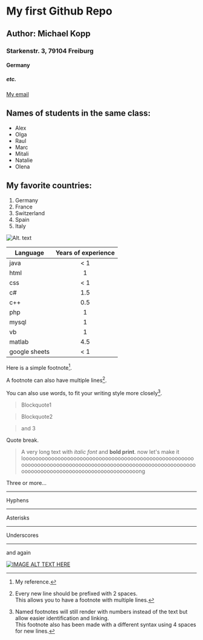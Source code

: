
# My first Github Repo
## Author: Michael Kopp
### Starkenstr. 3, 79104 Freiburg
#### Germany
##### etc.

[My email](mailto:MichaelJG.Kopp@gmail.com)

  ## Names of students in the same class:
  * Alex
  * Olga
  * Raul
  * Marc
  * Mitali
  * Natalie
  * Olena

  ## My favorite countries:
  1. Germany
  2. France
  3. Switzerland
  4. Spain
  5. Italy












  ![Alt. text](https://d9hhrg4mnvzow.cloudfront.net/3ee210b41bd54bbfa24d627a94d0f076.pages.ubembed.com/e6444d19-ad68-444b-b5be-af51bdeab100/e36bc374-1_103901j03801j000000028.png "description")

  

  | Language | Years of experience |
  | -------- |:-------------------:|
  | java | < 1 |
  | html | 1 |
  | css  | < 1 |
  | c#       | 1.5      |
  | c++      | 0.5    |
  | php      | 1      |
  | mysql    | 1      |
  | vb       | 1      |
  | matlab   | 4.5    |   
  | google sheets | < 1|

  Here is a simple footnote[^1].

  A footnote can also have multiple lines[^2].  

  You can also use words, to fit your writing style more closely[^note].

  [^1]: My reference.
  [^2]: Every new line should be prefixed with 2 spaces.  
    This allows you to have a footnote with multiple lines.
  [^note]:
    Named footnotes will still render with numbers instead of the text but allow easier identification and linking.  
    This footnote also has been made with a different syntax using 4 spaces for new lines.

  > Blockquote1

  > Blockquote2

  > and 3 

  Quote break.

  > A very long text with *italic font* and **bold  print**. now let's make it loooooooooooooooooooooooooooooooooooooooooooooooooooooooooooooooooooooooooooooooooooooooooooooooooooooooooooooooooooooooooooooooooooooooooooooooooong

  Three or more...

  ---

  Hyphens

  ***

  Asterisks

  ___
  
  Underscores
  
  ---
  
  and again

  [![IMAGE ALT TEXT HERE](https://d9hhrg4mnvzow.cloudfront.net/3ee210b41bd54bbfa24d627a94d0f076.pages.ubembed.com/e6444d19-ad68-444b-b5be-af51bdeab100/e36bc374-1_103901j03801j000000028.png)](https://www.youtube.com/watch?v=S2qiVX05woI)
